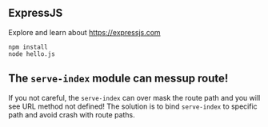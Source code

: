 ## ExpressJS

Explore and learn about https://expressjs.com

```
npm install
node hello.js
```

## The `serve-index` module can messup route!

If you not careful, the `serve-index` can over mask the route path
and you will see URL method not defined! The solution is to bind `serve-index`
to specific path and avoid crash with route paths.

